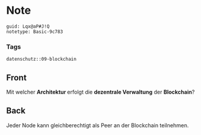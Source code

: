 # Note
```
guid: Lqx@aP#J!Q
notetype: Basic-9c783
```

### Tags
```
datenschutz::09-blockchain
```

## Front
Mit welcher <b>Architektur </b>erfolgt die <b>dezentrale Verwaltung</b> der <b>Blockchain</b>?

## Back
Jeder Node kann gleichberechtigt als Peer an der Blockchain teilnehmen.

